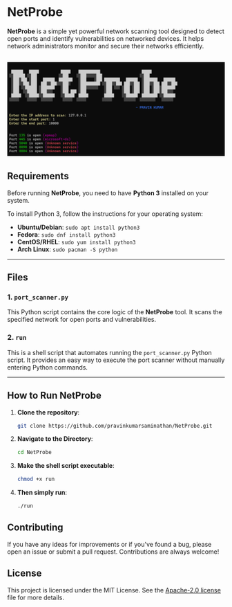 # NetProbe

**NetProbe** is a simple yet powerful network scanning tool designed to detect open ports and identify vulnerabilities on networked devices. It helps network administrators monitor and secure their networks efficiently.

![NetProbe](sample.png)
---

## Requirements

Before running **NetProbe**, you need to have **Python 3** installed on your system. 

To install Python 3, follow the instructions for your operating system:

- **Ubuntu/Debian**: `sudo apt install python3`
- **Fedora**: `sudo dnf install python3`
- **CentOS/RHEL**: `sudo yum install python3`
- **Arch Linux**: `sudo pacman -S python`

---

## Files

### 1. `port_scanner.py`
This Python script contains the core logic of the **NetProbe** tool. It scans the specified network for open ports and vulnerabilities.

### 2. `run`
This is a shell script that automates running the `port_scanner.py` Python script. It provides an easy way to execute the port scanner without manually entering Python commands.

---

## How to Run NetProbe

1. **Clone the repository**:
   ```bash
   git clone https://github.com/pravinkumarsaminathan/NetProbe.git
   ```
2. **Navigate to the Directory**:
   ```bash
   cd NetProbe
   ```
3. **Make the shell script executable**:
   ```bash
   chmod +x run
   ```
4. **Then simply run**:
   ```bash
   ./run
   ```
## Contributing
If you have any ideas for improvements or if you've found a bug, please open an issue or submit a pull request. Contributions are always welcome!

## License
This project is licensed under the MIT License. See the [Apache-2.0 license](LICENSE) file for more details.
